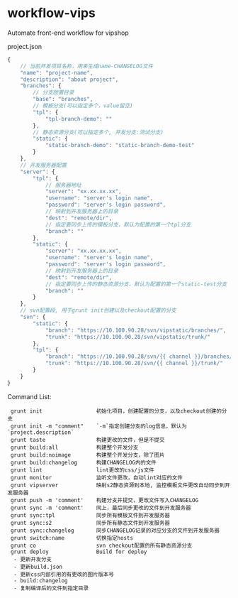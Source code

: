 workflow-vips
=============

Automate front-end workflow for vipshop

project.json

```javascript
{
	// 当前开发项目名称，用来生成name-CHANGELOG文件
	"name": "project-name",
	"description": "about project",
	"branches": {
		// 分支放置目录
		"base": "branches",
		// 模板分支(可以指定多个，value留空)
		"tpl": {
			"tpl-branch-demo": ""
		},
		// 静态资源分支(可以指定多个, 开发分支:测试分支)
		"static": {
			"static-branch-demo": "static-branch-demo-test"
		}
	},
	// 开发服务器配置
	"server": {
		"tpl": {
			// 服务器地址
			"server": "xx.xx.xx.xx",
			"username": "server's login name",
			"password": "server's login password",
			// 映射到开发服务器上的目录
			"dest": "remote/dir",
			// 指定要同步上传的模板分支，默认为配置的第一个tpl分支
			"branch": ""
		},
		"static": {
			"server": "xx.xx.xx.xx",
			"username": "server's login name",
			"password": "server's login password",
			// 映射到开发服务器上的目录
			"dest": "remote/dir",
			// 指定要同步上传的静态资源分支，默认为配置的第一个static-test分支
			"branch": ""
		}
	},
	// svn配置段, 用于grunt init创建以及checkout配置的分支
	"svn": {
		"static": {
			"branch": "https://10.100.90.28/svn/vipstatic/branches/",
			"trunk": "https://10.100.90.28/svn/vipstatic/trunk/"
		},
		"tpl": {
			"branch": "https://10.100.90.28/svn/{{ channel }}/branches/",
			"trunk": "https://10.100.90.28/svn/{{ channel }}/trunk/"
		}
	}
}
```

Command List:

	 grunt init                 初始化项目，创建配置的分支，以及checkout创建的分支
	 grunt init -m "comment"    `-m`指定创建分支的log信息，默认为`project.description`
	 grunt taste                构建更改的文件，但是不提交
	 grunt build:all            构建整个开发分支
	 grunt build:noimage        构建整个开发分支，除了图片
	 grunt build:changelog      构建CHANGELOG内的文件
	 grunt lint                 lint更改的css/js文件
	 grunt monitor              监听文件更改，自动lint对应的文件
	 grunt vipserver            映射s2静态资源到本地, 监控模板文件更改自动同步到开发服务器
	 grunt push -m 'comment'    构建分支并提交，更改文件写入CHANGELOG
	 grunt sync -m 'comment'    同上，最后同步更改的文件到开发服务器
	 grunt sync:tpl             同步所有模板文件到开发服务器
	 grunt sync:s2              同步所有静态文件到开发服务器
	 grunt sync:changelog       同步CHANGELOG记录的对应分支的文件到开发服务器
	 grunt switch:name          切换指定hosts
	 grunt co                   svn checkout配置的所有静态资源分支
	 grunt deploy               Build for deploy
	  - 更新开发分支
	  - 更新build.json
	  - 更新css内部引用的有更改的图片版本号
	  - build:changelog
	  - 复制编译后的文件到指定目录